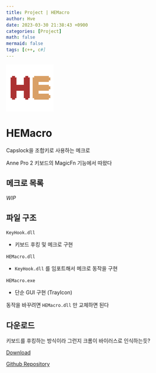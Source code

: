 ```yaml
---
title: Project | HEMacro
author: Hve
date: 2023-03-30 21:38:43 +0900
categories: [Project]
math: false
mermaid: false
tags: [c++, c#]
---
```


![HEMacro](/assets/img/hemacro/hemacro.png)

# HEMacro

Capslock을 조합키로 사용하는 메크로

Anne Pro 2 키보드의 MagicFn 기능에서 따왔다

## 메크로 목록

*WIP*

## 파일 구조

`KeyHook.dll`
- 키보드 후킹 및 메크로 구현

`HEMacro.dll`
- `KeyHook.dll` 를 임포트해서 메크로 동작을 구현

`HEMacro.exe`
- 단순 GUI 구현 (TrayIcon)

동작을 바꾸려면 `HEMacro.dll` 만 교체하면 된다

## 다운로드

키보드를 후킹하는 방식이라 그런지 크롬이 바이러스로 인식하는듯?

[Download][release-link]

[Github Repository][git-repository-link]


[release-link]: https://github.com/hve4638/HEMacro/releases/

[git-repository-link]: https://github.com/hve4638/HEMacro
